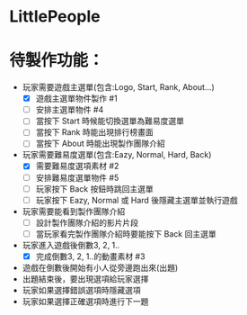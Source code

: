 ﻿LittlePeople
============


待製作功能：
============

* 玩家需要遊戲主選單(包含:Logo, Start, Rank, About...)
	* [x] 遊戲主選單物件製作 #1
	* [ ] 安排主選單物件 #4
	* [ ] 當按下 Start 時候能切換選單為難易度選單
	* [ ] 當按下 Rank 時能出現排行榜畫面
	* [ ] 當按下 About 時能出現製作團隊介紹
* 玩家需要難易度選單(包含:Eazy, Normal, Hard, Back)
	* [x] 需要難易度選項素材 #2
	* [ ] 安排難易度選單物件 #5
	* [ ] 玩家按下 Back 按鈕時跳回主選單
	* [ ] 玩家按下 Eazy, Normal 或 Hard 後隱藏主選單並執行遊戲
* 玩家需要能看到製作團隊介紹
	* [ ] 設計製作團隊介紹的影片片段
	* [ ] 當玩家看完製作團隊介紹時要能按下 Back 回主選單
* 玩家進入遊戲後倒數3, 2, 1.. 
	* [x] 完成倒數3, 2, 1..的動畫素材 #3
* 遊戲在倒數後開始有小人從旁邊跑出來(出題)
* 出題結束後，要出現選項給玩家選擇
* 玩家如果選擇錯誤選項時隱藏選項
* 玩家如果選擇正確選項時進行下一題
